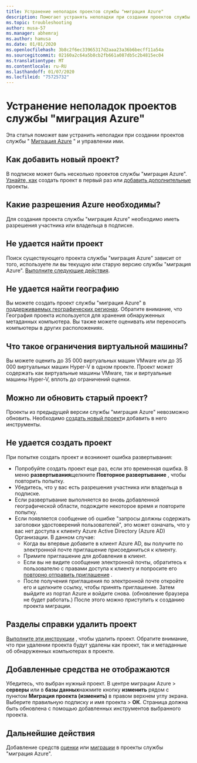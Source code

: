 ```yaml
---
title: Устранение неполадок проектов службы "миграция Azure"
description: Помогает устранять неполадки при создании проектов службы "миграция Azure" и управлении ими.
ms.topic: troubleshooting
author: musa-57
ms.manager: abhemraj
ms.author: hamusa
ms.date: 01/01/2020
ms.openlocfilehash: 3b8c2f6ec33965317d2aaa23a36b6becff11a54a
ms.sourcegitcommit: 02160a2c64a5b8cb2fb661a087db5c2b4815ec04
ms.translationtype: MT
ms.contentlocale: ru-RU
ms.lasthandoff: 01/07/2020
ms.locfileid: "75725732"
---
```

# <a name="troubleshoot-azure-migrate-projects"></a>Устранение неполадок проектов службы "миграция Azure"

Эта статья поможет вам устранить неполадки при создании проектов службы " [Миграция Azure](migrate-services-overview.md) " и управлении ими.

## <a name="how-to-add-new-project"></a>Как добавить новый проект?

В подписке может быть несколько проектов службы "миграция Azure". [Узнайте, как](how-to-add-tool-first-time.md) создать проект в первый раз или [добавить дополнительные](create-manage-projects.md#create-additional-projects) проекты.

## <a name="what-azure-permissions-are-needed"></a>Какие разрешения Azure необходимы?

Для создания проекта службы "миграция Azure" необходимо иметь разрешения участника или владельца в подписке.

## <a name="cant-find-a-project"></a>Не удается найти проект

Поиск существующего проекта службы "миграция Azure" зависит от того, используете ли вы текущую или старую версию службы "миграция Azure". [Выполните следующие действия](create-manage-projects.md#find-a-project).


## <a name="cant-find-a-geography"></a>Не удается найти географию

Вы можете создать проект службы "миграция Azure" в [поддерживаемых географических регионах](migrate-support-matrix.md#supported-geographies). Обратите внимание, что География проекта используется для хранения обнаруженных метаданных компьютера. Вы также можете оценивать или переносить компьютеры в других расположениях.

## <a name="what-are-vm-limits"></a>Что такое ограничения виртуальной машины?

Вы можете оценить до 35 000 виртуальных машин VMware или до 35 000 виртуальных машин Hyper-V в одном проекте. Проект может содержать как виртуальные машины VMware, так и виртуальные машины Hyper-V, вплоть до ограничений оценки.

## <a name="can-i-upgrade-old-project"></a>Можно ли обновить старый проект?

Проекты из предыдущей версии службы "миграция Azure" невозможно обновить. Необходимо [создать новый проект](how-to-add-tool-first-time.md)и добавить в него инструменты.

## <a name="cant-create-a-project"></a>Не удается создать проект

При попытке создать проект и возникнет ошибка развертывания:

- Попробуйте создать проект еще раз, если это временная ошибка. В меню **развертывания**щелкните **Повторное развертывание** , чтобы повторить попытку.
- Убедитесь, что у вас есть разрешения участника или владельца в подписке.
- Если развертывание выполняется во вновь добавленной географической области, подождите некоторое время и повторите попытку.
- Если появляется сообщение об ошибке "запросы должны содержать заголовки удостоверений пользователей", это может означать, что у вас нет доступа к клиенту Azure Active Directory (Azure AD) Организации. В данном случае:
    - Когда вы впервые добавите в клиент Azure AD, вы получите по электронной почте приглашение присоединиться к клиенту.
    - Примите приглашение для добавления в клиент.
    - Если вы не видите сообщение электронной почты, обратитесь к пользователю с правами доступа к клиенту и попросите его [повторно отправить приглашение](https://docs.microsoft.com/azure/active-directory/b2b/add-users-administrator#resend-invitations-to-guest-users) .
    - После получения приглашения по электронной почте откройте его и щелкните ссылку, чтобы принять приглашение. Затем выйдите из портал Azure и войдите снова. (обновление браузера не будет работать.) После этого можно приступить к созданию проекта миграции.

## <a name="how-do-i-delete-a-project"></a>Разделы справки удалить проект

[Выполните эти инструкции](create-manage-projects.md#delete-a-project) , чтобы удалить проект. Обратите внимание, что при удалении проекта будут удалены как проект, так и метаданные об обнаруженных компьютерах в проекте.

## <a name="added-tools-dont-show"></a>Добавленные средства не отображаются

Убедитесь, что выбран нужный проект. В центре миграции Azure > **серверы** или в **базы данных**нажмите кнопку **изменить** рядом с пунктом **Миграция проекта (изменить)** в правом верхнем углу экрана. Выберите правильную подписку и имя проекта > **ОК**. Страница должна быть обновлена с помощью добавленных инструментов выбранного проекта.

## <a name="next-steps"></a>Дальнейшие действия

Добавление средств [оценки](how-to-assess.md) или [миграции](how-to-migrate.md) в проекты службы "миграция Azure".